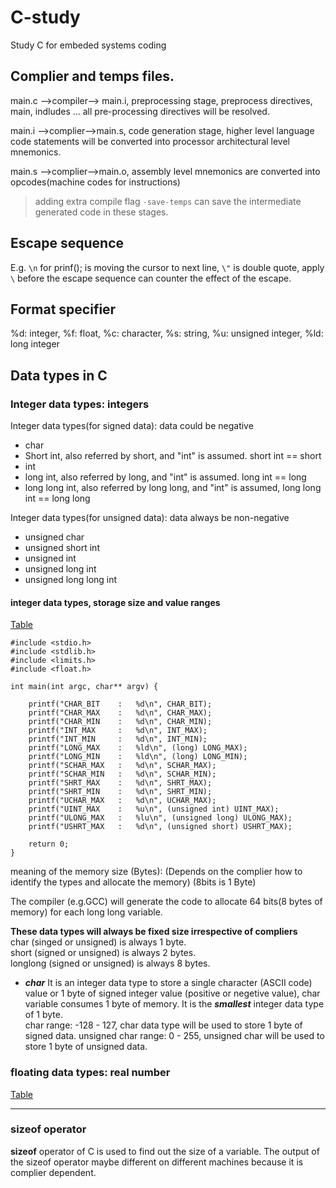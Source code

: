 # C-study
Study C for embeded systems coding

## Complier and temps files. 

main.c -->compiler--> main.i, preprocessing stage, preprocess directives, main, indludes ... all pre-processing directives will be resolved.

main.i -->complier-->main.s, code generation stage, higher level language code statements will be converted into processor architectural level mnemonics.

main.s -->complier-->main.o, assembly level mnemonics are converted into opcodes(machine codes for instructions) 

> adding extra compile flag `-save-temps` can save the intermediate generated code in these stages.

## Escape sequence

E.g. `\n` for prinf(); is moving the cursor to next line, `\"` is double quote, apply `\` before the escape sequence can counter the effect of the escape. 

## Format specifier
%d: integer, %f: float, %c: character, %s: string, %u:  unsigned integer, %ld: long integer

## Data types in C

### Integer data types: integers
Integer data types(for signed data): data could be negative 
- char 
- Short int, also referred by short, and "int" is assumed. short int == short
- int
- long int, also referred by long, and "int" is assumed. long int == long
- long long int, also referred by long long, and "int" is assumed, long long int == long long

Integer data types(for unsigned data): data always be non-negative
- unsigned char
- unsigned short int
- unsigned int
- unsigned long int
- unsigned long long int

#### integer data types, storage size and value ranges

[Table](https://www.tutorialspoint.com/cprogramming/c_data_types.htm)

```
#include <stdio.h>
#include <stdlib.h>
#include <limits.h>
#include <float.h>

int main(int argc, char** argv) {

    printf("CHAR_BIT    :   %d\n", CHAR_BIT);
    printf("CHAR_MAX    :   %d\n", CHAR_MAX);
    printf("CHAR_MIN    :   %d\n", CHAR_MIN);
    printf("INT_MAX     :   %d\n", INT_MAX);
    printf("INT_MIN     :   %d\n", INT_MIN);
    printf("LONG_MAX    :   %ld\n", (long) LONG_MAX);
    printf("LONG_MIN    :   %ld\n", (long) LONG_MIN);
    printf("SCHAR_MAX   :   %d\n", SCHAR_MAX);
    printf("SCHAR_MIN   :   %d\n", SCHAR_MIN);
    printf("SHRT_MAX    :   %d\n", SHRT_MAX);
    printf("SHRT_MIN    :   %d\n", SHRT_MIN);
    printf("UCHAR_MAX   :   %d\n", UCHAR_MAX);
    printf("UINT_MAX    :   %u\n", (unsigned int) UINT_MAX);
    printf("ULONG_MAX   :   %lu\n", (unsigned long) ULONG_MAX);
    printf("USHRT_MAX   :   %d\n", (unsigned short) USHRT_MAX);

    return 0;
}
```
meaning of the memory size (Bytes): (Depends on the complier how to identify the types and allocate the memory)
(8bits is 1 Byte)

The compiler (e.g.GCC) will generate the code to allocate 64 bits(8 bytes of memory) for each long long variable.

**These data types will always be fixed size irrespective of compliers**</br>
char (singed or unsigned) is always 1 byte.</br>
short (signed or unsigned) is always 2 bytes. </br>
longlong (signed or unsigned) is always 8 bytes. </br>

- ***char***
It is an integer data type to store a single character (ASCII code) value or 1 byte of signed integer value (positive or negetive value), char variable consumes 1 byte of memory. It is the ***smallest*** integer data type of 1 byte.</br> char range: -128 - 127, char data type will be used to store 1 byte of signed data. unsigned char range: 0 - 255, unsigned char will be used to store 1 byte of unsigned data.



### floating data types: real number
[Table](https://www.tutorialspoint.com/cprogramming/c_data_types.htm)


---

### sizeof operator
**sizeof** operator of C is used to find out the size of a variable. The output of the sizeof operator maybe different on different machines because it is complier dependent. 
